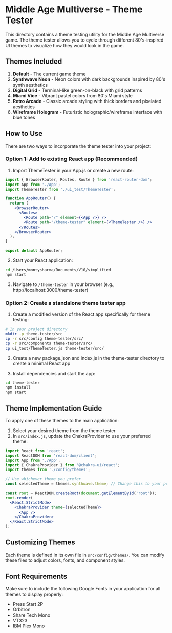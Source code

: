 # Middle Age Multiverse - Theme Tester

This directory contains a theme testing utility for the Middle Age Multiverse game. The theme tester allows you to cycle through different 80's-inspired UI themes to visualize how they would look in the game.

## Themes Included

1. **Default** - The current game theme
2. **Synthwave Neon** - Neon colors with dark backgrounds inspired by 80's synth aesthetics
3. **Digital Grid** - Terminal-like green-on-black with grid patterns
4. **Miami Vice** - Vibrant pastel colors from 80's Miami style
5. **Retro Arcade** - Classic arcade styling with thick borders and pixelated aesthetics
6. **Wireframe Hologram** - Futuristic holographic/wireframe interface with blue tones

## How to Use

There are two ways to incorporate the theme tester into your project:

### Option 1: Add to existing React app (Recommended)

1. Import ThemeTester in your App.js or create a new route:

```jsx
import { BrowserRouter, Routes, Route } from 'react-router-dom';
import App from './App';
import ThemeTester from './ui_test/ThemeTester';

function AppRouter() {
  return (
    <BrowserRouter>
      <Routes>
        <Route path="/" element={<App />} />
        <Route path="/theme-tester" element={<ThemeTester />} />
      </Routes>
    </BrowserRouter>
  );
}

export default AppRouter;
```

2. Start your React application:

```bash
cd /Users/montysharma/Documents/V10/simplified
npm start
```

3. Navigate to `/theme-tester` in your browser (e.g., http://localhost:3000/theme-tester)

### Option 2: Create a standalone theme tester app

1. Create a modified version of the React app specifically for theme testing:

```bash
# In your project directory
mkdir -p theme-tester/src
cp -r src/config theme-tester/src/
cp -r src/components theme-tester/src/
cp ui_test/ThemeTester.js theme-tester/src/
```

2. Create a new package.json and index.js in the theme-tester directory to create a minimal React app

3. Install dependencies and start the app:

```bash
cd theme-tester
npm install
npm start
```

## Theme Implementation Guide

To apply one of these themes to the main application:

1. Select your desired theme from the theme tester
2. In `src/index.js`, update the ChakraProvider to use your preferred theme:

```jsx
import React from 'react';
import ReactDOM from 'react-dom/client';
import App from './App';
import { ChakraProvider } from '@chakra-ui/react';
import themes from './config/themes';

// Use whichever theme you prefer
const selectedTheme = themes.synthwave.theme; // Change this to your preferred theme

const root = ReactDOM.createRoot(document.getElementById('root'));
root.render(
  <React.StrictMode>
    <ChakraProvider theme={selectedTheme}>
      <App />
    </ChakraProvider>
  </React.StrictMode>
);
```

## Customizing Themes

Each theme is defined in its own file in `src/config/themes/`. You can modify these files to adjust colors, fonts, and component styles.

## Font Requirements

Make sure to include the following Google Fonts in your application for all themes to display properly:

- Press Start 2P
- Orbitron
- Share Tech Mono
- VT323
- IBM Plex Mono